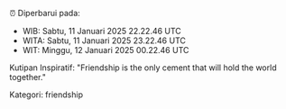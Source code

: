 ⏰ Diperbarui pada:
- WIB: Sabtu, 11 Januari 2025 22.22.46 UTC
- WITA: Sabtu, 11 Januari 2025 23.22.46 UTC
- WIT: Minggu, 12 Januari 2025 00.22.46 UTC

Kutipan Inspiratif:
"Friendship is the only cement that will hold the world together."


Kategori: friendship

